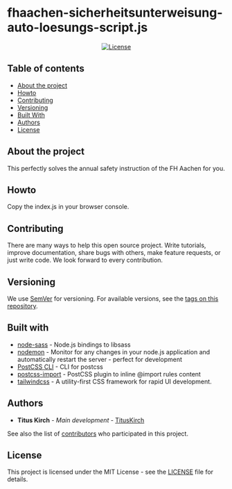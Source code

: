 # fhaachen-sicherheitsunterweisung-auto-loesungs-script.js

<p align="center">
    <a href="https://github.com/TitusKirch/fhaachen-sicherheitsunterweisung-auto-loesungs-script.js/blob/master/LICENSE"><img src="https://img.shields.io/github/license/TitusKirch/fhaachen-sicherheitsunterweisung-auto-loesungs-script.js?label=License&labelColor=30363D&color=2FBF50" alt="License"></a>
</p>

## Table of contents

* [About the project](#about-the-project)
* [Howto](#howto)
* [Contributing](#contributing)
* [Versioning](#versioning)
* [Built With](#built-with)
* [Authors](#authors)
* [License](#license)

## About the project
This perfectly solves the annual safety instruction of the FH Aachen for you.

## Howto
Copy the index.js in your browser console.

## Contributing
There are many ways to help this open source project. Write tutorials, improve documentation, share bugs with others, make feature requests, or just write code. We look forward to every contribution.

## Versioning

We use [SemVer](http://semver.org/) for versioning. For available versions, see the [tags on this repository](https://github.com/TitusKirch/fhaachen-sicherheitsunterweisung-auto-loesungs-script.js/tags).

## Built with

* [node-sass](https://github.com/sass/node-sass) - Node.js bindings to libsass
* [nodemon](https://github.com/remy/nodemon/) - Monitor for any changes in your node.js application and automatically restart the server - perfect for development
* [PostCSS CLI](https://github.com/postcss/postcss-cli) - CLI for postcss
* [postcss-import](https://github.com/postcss/postcss-import) - PostCSS plugin to inline @import rules content
* [tailwindcss](https://github.com/tailwindcss/tailwindcss/) - A utility-first CSS framework for rapid UI development.

## Authors

* **Titus Kirch** - *Main development* - [TitusKirch](https://github.com/TitusKirch)

See also the list of [contributors](https://github.com/TitusKirch/fhaachen-sicherheitsunterweisung-auto-loesungs-script.js/graphs/contributors) who participated in this project.

## License

This project is licensed under the MIT License - see the [LICENSE](LICENSE) file for details.


